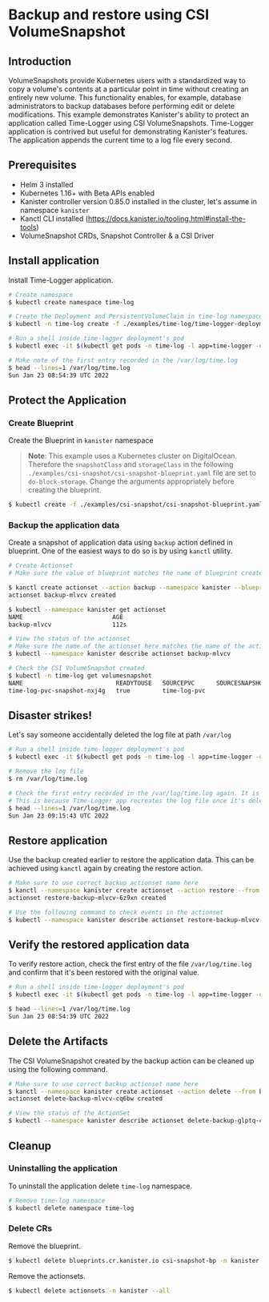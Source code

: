 # Backup and restore using CSI VolumeSnapshot

## Introduction
VolumeSnapshots provide Kubernetes users with a standardized way to copy a volume's contents at a particular point in time without creating an entirely new volume. This functionality enables, for example, database administrators to backup databases before performing edit or delete modifications.
This example demonstrates Kanister's ability to protect an application called Time-Logger using CSI VolumeSnapshots. Time-Logger application is contrived but useful for demonstrating Kanister's features. The application appends the current time to a log file every second.

## Prerequisites

- Helm 3 installed
- Kubernetes 1.16+ with Beta APIs enabled
- Kanister controller version 0.85.0 installed in the cluster, let's assume in namespace `kanister`
- Kanctl CLI installed (https://docs.kanister.io/tooling.html#install-the-tools)
- VolumeSnapshot CRDs, Snapshot Controller & a CSI Driver

## Install application

Install Time-Logger application.

```bash
# Create namespace
$ kubectl create namespace time-log

# Create the Deployment and PersistentVolumeClaim in time-log namespace
$ kubectl -n time-log create -f ./examples/time-log/time-logger-deployment.yaml

# Run a shell inside time-logger deployment's pod
$ kubectl exec -it $(kubectl get pods -n time-log -l app=time-logger -o=jsonpath='{.items[0].metadata.name}') -n time-log -- /bin/bash

# Make note of the first entry recorded in the /var/log/time.log
$ head --lines=1 /var/log/time.log
Sun Jan 23 08:54:39 UTC 2022
```

## Protect the Application

### Create Blueprint

Create the Blueprint in `kanister` namespace

> **Note**:  This example uses a Kubernetes cluster on DigitalOcean. Therefore the `snapshotClass` and `storageClass` in the following `./examples/csi-snapshot/csi-snapshot-blueprint.yaml` file are set to `do-block-storage`. Change the arguments appropriately before creating the blueprint.

```bash
$ kubectl create -f ./examples/csi-snapshot/csi-snapshot-blueprint.yaml -n kanister
```

### Backup the application data

Create a snapshot of application data using `backup` action defined in blueprint. One of the easiest ways to do so is by using `kanctl` utility.

```bash
# Create Actionset
# Make sure the value of blueprint matches the name of blueprint created earlier

$ kanctl create actionset --action backup --namespace kanister --blueprint csi-snapshot-bp --deployment time-log/time-logger
actionset backup-mlvcv created

$ kubectl --namespace kanister get actionset
NAME                         AGE
backup-mlvcv                 112s

# View the status of the actionset
# Make sure the name of the actionset here matches the name of the actionset created above
$ kubectl --namespace kanister describe actionset backup-mlvcv

# Check the CSI VolumeSnapshot created
$ kubectl -n time-log get volumesnapshot
NAME                          READYTOUSE   SOURCEPVC      SOURCESNAPSHOTCONTENT   RESTORESIZE   SNAPSHOTCLASS            SNAPSHOTCONTENT                               CREATIONTIME   AGE
time-log-pvc-snapshot-nxj4g   true         time-log-pvc                           1Gi           do-block-storage   snapcontent-13bc2d1c-6717-47a2-a0b7-4a2f76bd2cb4   58s            58s
```

## Disaster strikes!

Let's say someone accidentally deleted the log file at path `/var/log`

```bash
# Run a shell inside time-logger deployment's pod
$ kubectl exec -it $(kubectl get pods -n time-log -l app=time-logger -o=jsonpath='{.items[0].metadata.name}') -n time-log -- /bin/bash

# Remove the log file
$ rm /var/log/time.log

# Check the first entry recorded in the /var/log/time.log again. It is now replaced with a new entry.
# This is because Time-Logger app recreates the log file once it's deleted and starts adding newer entries to it.
$ head --lines=1 /var/log/time.log
Sun Jan 23 09:15:43 UTC 2022
```

## Restore application

Use the backup created earlier to restore the application data. This can be achieved using `kanctl` again by creating the restore action.

```bash
# Make sure to use correct backup actionset name here
$ kanctl --namespace kanister create actionset --action restore --from backup-mlvcv
actionset restore-backup-mlvcv-6z9xn created

# Use the following command to check events in the actionset
$ kubectl --namespace kanister describe actionset restore-backup-mlvcv-6z9xn
```

## Verify the restored application data

To verify restore action, check the first entry of the file `/var/log/time.log` and confirm that it's been restored with the original value.

```bash
# Run a shell inside time-logger deployment's pod
$ kubectl exec -it $(kubectl get pods -n time-log -l app=time-logger -o=jsonpath='{.items[0].metadata.name}') -n time-log -- /bin/bash

$ head --lines=1 /var/log/time.log
Sun Jan 23 08:54:39 UTC 2022
```

## Delete the Artifacts

The CSI VolumeSnapshot created by the backup action can be cleaned up using the following command.

```bash
# Make sure to use correct backup actionset name here
$ kanctl --namespace kanister create actionset --action delete --from backup-mlvcv
actionset delete-backup-mlvcv-cq6bw created

# View the status of the ActionSet
$ kubectl --namespace kanister describe actionset delete-backup-glptq-cq6bw
```

## Cleanup

### Uninstalling the application

To uninstall the application delete `time-log` namespace.

```bash
# Remove time-log namespace
$ kubectl delete namespace time-log
```

### Delete CRs

Remove the blueprint.

```bash
$ kubectl delete blueprints.cr.kanister.io csi-snapshot-bp -n kanister
```

Remove the actionsets.

```bash
$ kubectl delete actionsets -n kanister --all
```
